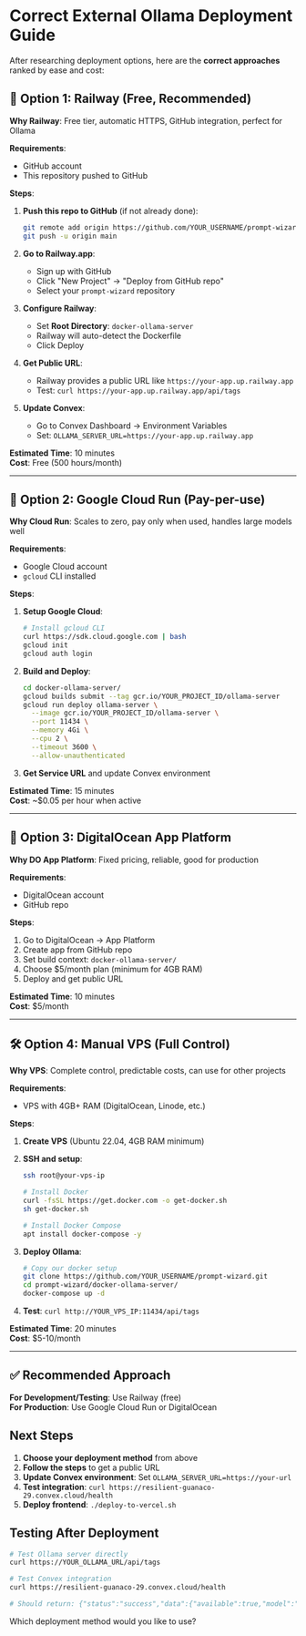 # Correct External Ollama Deployment Guide

After researching deployment options, here are the **correct approaches** ranked by ease and cost:

## 🥇 Option 1: Railway (Free, Recommended)

**Why Railway**: Free tier, automatic HTTPS, GitHub integration, perfect for Ollama

**Requirements**: 
- GitHub account
- This repository pushed to GitHub

**Steps**:
1. **Push this repo to GitHub** (if not already done):
   ```bash
   git remote add origin https://github.com/YOUR_USERNAME/prompt-wizard.git
   git push -u origin main
   ```

2. **Go to Railway.app**:
   - Sign up with GitHub
   - Click "New Project" → "Deploy from GitHub repo"
   - Select your `prompt-wizard` repository

3. **Configure Railway**:
   - Set **Root Directory**: `docker-ollama-server`
   - Railway will auto-detect the Dockerfile
   - Click Deploy

4. **Get Public URL**:
   - Railway provides a public URL like `https://your-app.up.railway.app`
   - Test: `curl https://your-app.up.railway.app/api/tags`

5. **Update Convex**:
   - Go to Convex Dashboard → Environment Variables
   - Set: `OLLAMA_SERVER_URL=https://your-app.up.railway.app`

**Estimated Time**: 10 minutes  
**Cost**: Free (500 hours/month)

---

## 🥈 Option 2: Google Cloud Run (Pay-per-use)

**Why Cloud Run**: Scales to zero, pay only when used, handles large models well

**Requirements**: 
- Google Cloud account
- `gcloud` CLI installed

**Steps**:
1. **Setup Google Cloud**:
   ```bash
   # Install gcloud CLI
   curl https://sdk.cloud.google.com | bash
   gcloud init
   gcloud auth login
   ```

2. **Build and Deploy**:
   ```bash
   cd docker-ollama-server/
   gcloud builds submit --tag gcr.io/YOUR_PROJECT_ID/ollama-server
   gcloud run deploy ollama-server \
     --image gcr.io/YOUR_PROJECT_ID/ollama-server \
     --port 11434 \
     --memory 4Gi \
     --cpu 2 \
     --timeout 3600 \
     --allow-unauthenticated
   ```

3. **Get Service URL** and update Convex environment

**Estimated Time**: 15 minutes  
**Cost**: ~$0.05 per hour when active

---

## 🥉 Option 3: DigitalOcean App Platform

**Why DO App Platform**: Fixed pricing, reliable, good for production

**Requirements**: 
- DigitalOcean account
- GitHub repo

**Steps**:
1. Go to DigitalOcean → App Platform
2. Create app from GitHub repo
3. Set build context: `docker-ollama-server/`
4. Choose $5/month plan (minimum for 4GB RAM)
5. Deploy and get public URL

**Estimated Time**: 10 minutes  
**Cost**: $5/month

---

## 🛠️ Option 4: Manual VPS (Full Control)

**Why VPS**: Complete control, predictable costs, can use for other projects

**Requirements**: 
- VPS with 4GB+ RAM (DigitalOcean, Linode, etc.)

**Steps**:
1. **Create VPS** (Ubuntu 22.04, 4GB RAM minimum)

2. **SSH and setup**:
   ```bash
   ssh root@your-vps-ip
   
   # Install Docker
   curl -fsSL https://get.docker.com -o get-docker.sh
   sh get-docker.sh
   
   # Install Docker Compose
   apt install docker-compose -y
   ```

3. **Deploy Ollama**:
   ```bash
   # Copy our docker setup
   git clone https://github.com/YOUR_USERNAME/prompt-wizard.git
   cd prompt-wizard/docker-ollama-server/
   docker-compose up -d
   ```

4. **Test**: `curl http://YOUR_VPS_IP:11434/api/tags`

**Estimated Time**: 20 minutes  
**Cost**: $5-10/month

---

## ✅ Recommended Approach

**For Development/Testing**: Use Railway (free)  
**For Production**: Use Google Cloud Run or DigitalOcean

## Next Steps

1. **Choose your deployment method** from above
2. **Follow the steps** to get a public URL
3. **Update Convex environment**: Set `OLLAMA_SERVER_URL=https://your-url`
4. **Test integration**: `curl https://resilient-guanaco-29.convex.cloud/health`
5. **Deploy frontend**: `./deploy-to-vercel.sh`

## Testing After Deployment

```bash
# Test Ollama server directly
curl https://YOUR_OLLAMA_URL/api/tags

# Test Convex integration
curl https://resilient-guanaco-29.convex.cloud/health

# Should return: {"status":"success","data":{"available":true,"model":"Qwen3:4b available","error":null}}
```

Which deployment method would you like to use?